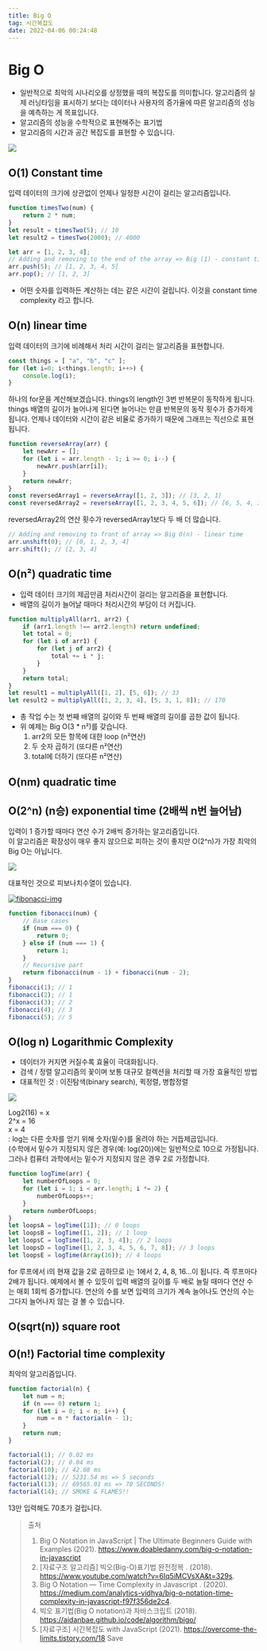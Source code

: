 ```yaml
---
title: Big O
tag: 시간복잡도
date: 2022-04-06 00:24:48
---
```


# Big O

- 일반적으로 최악의 시나리오를 상정했을 때의 복잡도를 의미합니다. 알고리즘의 실제 러닝타임을 표시하기 보다는 데이터나 사용자의 증가율에 따른 알고리즘의 성능을 예측하는 게 목표입니다.
- 알고리즘의 성능을 수학적으로 표현해주는 표기법
- 알고리즘의 시간과 공간 복잡도를 표현할 수 있습니다.

<a href="https://betterprogramming.pub/a-beginners-guide-to-big-o-notation-pt-1-19ec031b698b" target='_black'><img src="https://miro.medium.com/max/1400/1*5VctXSES5PrSk-5lPb_CCg.jpeg" > </a>

## O(1) Constant time

입력 데이터의 크기에 상관없이 언제나 일정한 시간이 걸리는 알고리즘입니다.

```js
function timesTwo(num) {
	return 2 * num;
}
let result = timesTwo(5); // 10
let result2 = timesTwo(2000); // 4000
```

```js
let arr = [1, 2, 3, 4];
// Adding and removing to the end of the array => Big (1) - constant time
arr.push(5); // [1, 2, 3, 4, 5]
arr.pop(); // [1, 2, 3]
```

- 어떤 숫자를 입력하든 계산하는 데는 같은 시간이 걸립니다. 이것을 constant time complexity 라고 합니다.

## O(n) linear time

입력 데이터의 크기에 비례해서 처리 시간이 걸리는 알고리즘을 표현합니다.

```js
const things = [ "a", "b", "c" ];
for (let i=0; i<things.length; i++>) {
	console.log(i);
}
```

하나의 for문을 계산해보겠습니다. things의 length인 3번 반복문이 동작하게 됩니다. things 배열의 길이가 늘어나게 된다면 늘어나는 만큼 반복문의 동작 횟수가 증가하게됩니다. 언제나 데이터와 시간이 같은 비율로 증가하기 때문에 그래프는 직선으로 표현됩니다.

```js
function reverseArray(arr) {
	let newArr = [];
	for (let i = arr.length - 1; i >= 0; i--) {
		newArr.push(arr[i]);
	}
	return newArr;
}
const reversedArray1 = reverseArray([1, 2, 3]); // [3, 2, 1]
const reversedArray2 = reverseArray([1, 2, 3, 4, 5, 6]); // [6, 5, 4, 3, 2, 1]
```

reversedArray2의 연산 횟수가 reversedArray1보다 두 배 더 많습니다.

```js
// Adding and removing to front of array => Big O(n) - linear time
arr.unshift(0); // [0, 1, 2, 3, 4]
arr.shift(); // [2, 3, 4]
```

## O(n²) quadratic time

- 입력 데이터 크기의 제곱만큼 처리시간이 걸리는 알고리즘을 표현합니다.
- 배열의 길이가 늘어날 때마다 처리시간의 부담이 더 커집니다.

```js
function multiplyAll(arr1, arr2) {
	if (arr1.length !== arr2.length) return undefined;
	let total = 0;
	for (let i of arr1) {
		for (let j of arr2) {
			total += i * j;
		}
	}
	return total;
}
let result1 = multiplyAll([1, 2], [5, 6]); // 33
let result2 = multiplyAll([1, 2, 3, 4], [5, 3, 1, 8]); // 170
```

- 총 작업 수는 첫 번째 배열의 길이와 두 번째 배열의 길이를 곱한 값이 됩니다.
- 위 예제는 Big O(3 \* n²)를 갖습니다.
  1.  arr2의 모든 항목에 대한 loop (n²연산)
  2.  두 숫자 곱하기 (또다른 n²연산)
  3.  total에 더하기 (또다른 n²연산)

## O(nm) quadratic time

## O(2^n) (n승) exponential time (2배씩 n번 늘어남)

입력이 1 증가할 때마다 연산 수가 2배씩 증가하는 알고리즘입니다.  
이 알고리즘은 확장성이 매우 좋지 않으므로 피하는 것이 좋지만 O(2^n)가 가장 최악의 Big O는 아닙니다.

<a href="https://www.doabledanny.com/big-o-notation-in-javascript" target='_blank'>
<img src = "https://www.doabledanny.com/static/445d073812759c19aa9b83d6ff239355/93d59/4.jpg"></a>

대표적인 것으로 피보나치수열이 있습니다.

<a href="https://www.smithsonianmag.com/science-nature/fibonacci-sequence-stock-market-180974487" target='_blank'>
<img src = "https://th-thumbnailer.cdn-si-edu.com/n8-PLtnqnr3r0RT5IXd_L0YZMPQ=/1000x750/filters:no_upscale():focal(1365x816:1366x817)/https://tf-cmsv2-smithsonianmag-media.s3.amazonaws.com/filer/3a/70/3a70f58d-dabc-4d54-ba16-1d1548594720/2560px-fibonaccispiralsvg.jpg" alt="fibonacci-img"></a>

```js
function fibonacci(num) {
	// Base cases
	if (num === 0) {
		return 0;
	} else if (num === 1) {
		return 1;
	}
	// Recursive part
	return fibonacci(num - 1) + fibonacci(num - 2);
}
fibonacci(1); // 1
fibonacci(2); // 1
fibonacci(3); // 2
fibonacci(4); // 3
fibonacci(5); // 5
```

## O(log n) Logarithmic Complexity

- 데이터가 커지면 커질수록 효율이 극대화됩니다.
- 검색 / 정렬 알고리즘의 꽃이며 보통 대규모 컬렉션을 처리할 때 가장 효율적인 방법
- 대표적인 것 : 이진탐색(binary search), 퀵정렬, 병합정렬

<a href="https://www.doabledanny.com/big-o-notation-in-javascript" target='_blank'>
<img src = "https://www.doabledanny.com/static/a2b0078d67cb6bcdfbbe8489a5c48b5f/93d59/5.jpg"></a>

Log2(16) = x  
2^x = 16  
x = 4  
: log는 다른 숫자를 얻기 위해 숫자(밑수)를 올려야 하는 거듭제곱입니다.  
(수학에서 밑수가 지정되지 않은 경우(예: log(20))에는 일반적으로 10으로 가정됩니다. 그러나 컴퓨터 과학에서는 밑수가 지정되지 않은 경우 2로 가정합니다.

```js
function logTime(arr) {
	let numberOfLoops = 0;
	for (let i = 1; i < arr.length; i *= 2) {
		numberOfLoops++;
	}
	return numberOfLoops;
}
let loopsA = logTime([1]); // 0 loops
let loopsB = logTime([1, 2]); // 1 loop
let loopsC = logTime([1, 2, 3, 4]); // 2 loops
let loopsD = logTime([1, 2, 3, 4, 5, 6, 7, 8]); // 3 loops
let loopsE = logTime(Array(16)); // 4 loops
```

for 루프에서 i의 현재 값을 2로 곱하므로 i는 1에서 2, 4, 8, 16...이 됩니다.
즉 루프마다 2배가 됩니다. 예제에서 볼 수 있듯이 입력 배열의 길이를 두 배로 늘릴 때마다 연산 수는 매회 1회씩 증가합니다. 연산의 수를 보면 입력의 크기가 계속 늘어나도 연산의 수는 그다지 늘어나지 않는 걸 볼 수 있습니다.

## O(sqrt(n)) square root

## O(n!) Factorial time complexity

최악의 알고리즘입니다.

```js
function factorial(n) {
	let num = n;
	if (n === 0) return 1;
	for (let i = 0; i < n; i++) {
		num = n * factorial(n - 1);
	}
	return num;
}
```

```js
factorial(1); // 0.02 ms
factorial(2); // 0.04 ms
factorial(10); // 42.08 ms
factorial(12); // 5231.54 ms => 5 seconds
factorial(13); // 69565.01 ms => 70 SECONDS!
factorial(14); // SMOKE & FLAMES!!
```

13만 입력해도 70초가 걸립니다.

> 출처
>
> 1. Big O Notation in JavaScript | The Ultimate Beginners Guide with Examples (2021). https://www.doabledanny.com/big-o-notation-in-javascript
> 2. [자료구조 알고리즘] 빅오(Big-O)표기법 완전정복 . (2018). https://www.youtube.com/watch?v=6Iq5iMCVsXA&t=329s.
> 3. Big O Notation — Time Complexity in Javascript . (2020). https://medium.com/analytics-vidhya/big-o-notation-time-complexity-in-javascript-f97f356de2c4.
> 4. 빅오 표기법(Big O notation)과 자바스크립트 (2018). https://aidanbae.github.io/code/algorithm/bigo/
> 5. [자료구조] 시간복잡도 with JavaScript (2021). https://overcome-the-limits.tistory.com/18
>    Save
